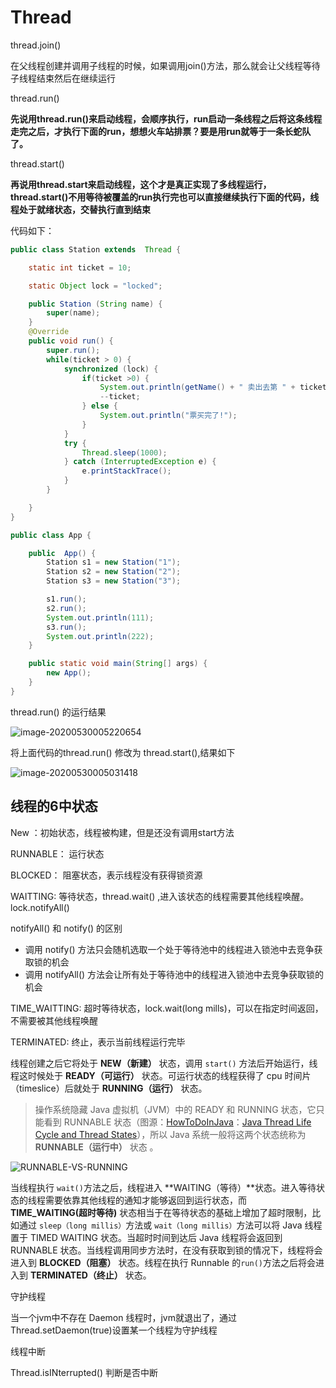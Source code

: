 # Thread

thread.join()

在父线程创建并调用子线程的时候，如果调用join()方法，那么就会让父线程等待子线程结束然后在继续运行

thread.run()

**先说用thread.run()来启动线程，会顺序执行，run启动一条线程之后将这条线程走完之后，才执行下面的run，想想火车站排票？要是用run就等于一条长蛇队了。**

thread.start()

**再说用thread.start来启动线程，这个才是真正实现了多线程运行，thread.start()不用等待被覆盖的run执行完也可以直接继续执行下面的代码，线程处于就绪状态，交替执行直到结束**

代码如下：

```java
public class Station extends  Thread {

    static int ticket = 10;

    static Object lock = "locked";

    public Station (String name) {
        super(name);
    }
    @Override
    public void run() {
        super.run();
        while(ticket > 0) {
            synchronized (lock) {
                if(ticket >0) {
                    System.out.println(getName() + " 卖出去第 " + ticket + " 张票了");
                    --ticket;
                } else {
                    System.out.println("票买完了!");
                }
            }
            try {
                Thread.sleep(1000);
            } catch (InterruptedException e) {
                e.printStackTrace();
            }
        }

    }
}

public class App {

    public  App() {
        Station s1 = new Station("1");
        Station s2 = new Station("2");
        Station s3 = new Station("3");

        s1.run();
        s2.run();
        System.out.println(111);
        s3.run();
        System.out.println(222);
    }

    public static void main(String[] args) {
        new App();
    }
}

```

thread.run() 的运行结果

![image-20200530005220654](upload/image-20200530005220654.png)

将上面代码的thread.run() 修改为 thread.start(),结果如下

![image-20200530005031418](upload/image-20200530005031418.png)



## 线程的6中状态

New ：初始状态，线程被构建，但是还没有调用start方法

RUNNABLE： 运行状态

BLOCKED： 阻塞状态，表示线程没有获得锁资源

WAITTING: 等待状态，thread.wait() ,进入该状态的线程需要其他线程唤醒。lock.notifyAll()

notifyAll()  和 notify() 的区别

- 调用 notify() 方法只会随机选取一个处于等待池中的线程进入锁池中去竞争获取锁的机会
- 调用 notifyAll() 方法会让所有处于等待池中的线程进入锁池中去竞争获取锁的机会

TIME_WAITTING: 超时等待状态，lock.wait(long mills)，可以在指定时间返回，不需要被其他线程唤醒

TERMINATED: 终止，表示当前线程运行完毕

线程创建之后它将处于 **NEW（新建）** 状态，调用 `start()` 方法后开始运行，线程这时候处于 **READY（可运行）** 状态。可运行状态的线程获得了 cpu 时间片（timeslice）后就处于 **RUNNING（运行）** 状态。

> 操作系统隐藏 Java 虚拟机（JVM）中的 READY 和 RUNNING 状态，它只能看到 RUNNABLE 状态（图源：[HowToDoInJava](https://howtodoinjava.com/)：[Java Thread Life Cycle and Thread States](https://howtodoinjava.com/java/multi-threading/java-thread-life-cycle-and-thread-states/)），所以 Java 系统一般将这两个状态统称为 **RUNNABLE（运行中）** 状态 。

![RUNNABLE-VS-RUNNING](upload/RUNNABLE-VS-RUNNING.png)

当线程执行 `wait()`方法之后，线程进入 **WAITING（等待）**状态。进入等待状态的线程需要依靠其他线程的通知才能够返回到运行状态，而 **TIME_WAITING(超时等待)** 状态相当于在等待状态的基础上增加了超时限制，比如通过 `sleep（long millis）`方法或 `wait（long millis）`方法可以将 Java 线程置于 TIMED WAITING 状态。当超时时间到达后 Java 线程将会返回到 RUNNABLE 状态。当线程调用同步方法时，在没有获取到锁的情况下，线程将会进入到 **BLOCKED（阻塞）** 状态。线程在执行 Runnable 的`run()`方法之后将会进入到 **TERMINATED（终止）** 状态。



守护线程

当一个jvm中不存在 Daemon 线程时，jvm就退出了，通过 Thread.setDaemon(true)设置某一个线程为守护线程

线程中断

Thread.isINterrupted() 判断是否中断 